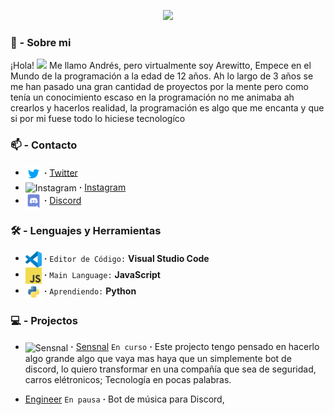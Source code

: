 <p align="center">
<img src="https://i.imgur.com/Xpk9t7t.jpg">
</p>

### 🍟 - Sobre mi

¡Hola! <img src="https://user-images.githubusercontent.com/57642291/115981321-b7a44c80-a58a-11eb-8109-79aa8bcf0698.gif" width="25px"> Me llamo Andrés, pero virtualmente soy Arewitto, Empece en el Mundo de la programación a la edad de 12 años. Ah lo largo de 3 años se me han pasado una gran cantidad de proyectos por la mente pero como tenía un conocimiento escaso en la programación no me animaba ah crearlos y hacerlos realidad, la programación es algo que me encanta y que si por mi fuese todo lo hiciese tecnologíco

### 📫 - Contacto

- <img align="center" alt="Twitter" width="26px" src="https://raw.githubusercontent.com/github/explore/80688e429a7d4ef2fca1e82350fe8e3517d3494d/topics/twitter/twitter.png" /> **·** [Twitter](https://www.twitter.com/Arewitto)
- <img align="center" alt="Instagram" width="26px" src="https://i.imgur.com/WaffgJJ.png" /> **·** [Instagram](https://www.instagram.com/Arewitto/)
- <img align="center" alt="Discord" width="26px" src="https://raw.githubusercontent.com/github/explore/80688e429a7d4ef2fca1e82350fe8e3517d3494d/topics/discord/discord.png" /> **·** [Discord](https://discord.com/users/560327765317124097)


### 🛠️ - Lenguajes y Herramientas

- <img align="center" alt="Visual Studio Code" width="26px" src="https://raw.githubusercontent.com/github/explore/80688e429a7d4ef2fca1e82350fe8e3517d3494d/topics/visual-studio-code/visual-studio-code.png" /> **·** `Editor de Código:` **Visual Studio Code**
- <img align="center" alt="JavaScript" width="26px" src="https://raw.githubusercontent.com/github/explore/80688e429a7d4ef2fca1e82350fe8e3517d3494d/topics/javascript/javascript.png" /> **·** `Main Language:` **JavaScript**
- <img align="center" alt="HTML5" width="26px" src="https://raw.githubusercontent.com/github/explore/80688e429a7d4ef2fca1e82350fe8e3517d3494d/topics/python/python.png" /> **·** `Aprendiendo:` **Python**

### 💻 - Projectos

- <img align="center" alt="Sensnal" width="26px" src="https://i.imgur.com/T1lggTF.png" /> **·** [Sensnal](https://twitter.com/sensnal) `En curso` **·** Este projecto tengo pensado en hacerlo algo grande algo que vaya mas haya que un simplemente bot de discord, lo quiero transformar en una compañía que sea de seguridad, carros elétronicos; Tecnología en pocas palabras.

- [Engineer](https://discord.com/users/871164265086717992) `En pausa` **·** Bot de música para Discord, 
